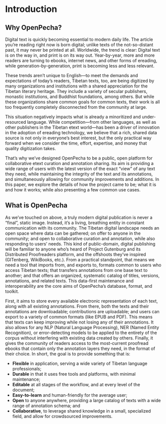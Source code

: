# Introduction

## Why OpenPecha?

Digital text is quickly becoming essential to modern daily life. The article you’re reading right now is born digital; unlike texts of the not-so-distant past, it may never be printed at all. Worldwide, the trend is clear: Digital text is on the way in, and print is on its way out. Year-by-year, more and more readers are turning to ebooks, internet news, and other forms of ereading, while generation-by-generation, print is becoming less and less relevant.

These trends aren’t unique to English—to meet the demands and expectations of today’s readers, Tibetan texts, too, are being digitized by many organizations and institutions with a shared appreciation for the Tibetan literary heritage. They include a variety of secular publishers, monastic institutions, and Buddhist foundations, among others. But while these organizations share common goals for common texts, their work is all too frequently completely disconnected from the community at large.

This situation negatively impacts what is already a minoritized and under-resourced language. While competition—from other languages, as well as other publishers in the Tibetan etext world—has been a driver of innovation in the adoption of ereading technology, we believe that a rich, shared data source is not only in everyone’s best interest, but the only practical way forward when we consider the time, effort, expertise, and money that quality digitization takes.

That’s why we’ve designed OpenPecha to be a public, open platform for collaborative etext curation and annotation sharing. Its aim is providing a wide range of users with the latest version of the exact “view” of any text they need, while maintaining the integrity of the text and its annotations, and simultaneously allowing for community improvements and additions. In this paper, we explore the details of how the project came to be; what it is and how it works; while also presenting a few common use cases.

## What is OpenPecha

As we’ve touched on above, a truly modern digital publication is never a “final”, static image. Instead, it’s a living, breathing entity in constant communication with its community. The Tibetan digital landscape needs an open space where data can be gathered; on offer to anyone in the community; and open to collaborative curation and annotation, while also responding to users’ needs. This kind of public-domain, digital publishing will be familiar to anyone who’s heard of Project Gutenburg and its Distributed Proofreaders platform, and the offshoots they’ve inspired (GITenberg, WikiBooks, etc.). From a practical standpoint, that means we need a tool that imports from, and exports to, formats common to users who access Tibetan texts; that transfers annotations from one base text to another; and that offers an organized, systematic catalog of titles, versions, annotations, and related texts. This data-first maintenance and interoperability are the core aims of OpenPecha’s database, format, and toolkit.

First, it aims to store every available electronic representation of each text, along with all existing annotations. From there, both the texts and their annotations are downloadable; contributions are uploadable; and users can export to a variety of common formats (like EPUB and PDF). This means that texts can keep improving while not losing any of their annotations. It also allows for any NLP (Natural Language Processing), NER (Named Entity Recognition), or error-detecting models to be applied to the entirety of the corpus without interfering with existing data created by others. Finally, it gives the community of readers access to the most-current proofread ebooks that contain only the annotation layers they need, in the format of their choice. In short, the goal is to provide something that is:

- **Flexible** in application, serving a wide variety of Tibetan language professionals;
- **Durable** in that it uses free tools and platforms, with minimal maintenance;
- **Editable** at all stages of the workflow, and at every level of the document;
- **Easy-to-learn** and human-friendly for the average user;
- **Open** to anyone anywhere, providing a large catalog of texts with a wide range of annotation schema; and
- **Collaborative**, to leverage shared knowledge in a small, specialized field, and allow for crowdsourced improvements.
